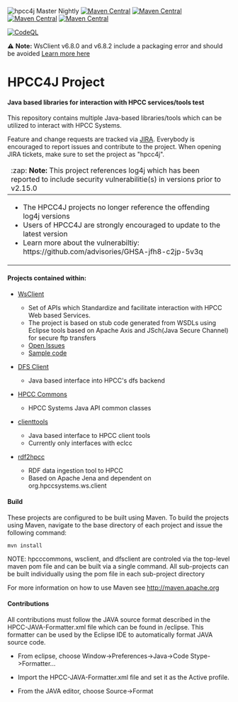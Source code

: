 ![hpcc4j Master Nightly](https://github.com/hpcc-systems/hpcc4j/workflows/hpcc4j%20Nightly/badge.svg?branch=master) [![Maven Central](https://maven-badges.herokuapp.com/maven-central/org.hpccsystems/hpcc4j/badge.svg?subject=hpcc4j)](https://maven-badges.herokuapp.com/maven-central/org.hpccsystems/hpcc4j) [![Maven Central](https://maven-badges.herokuapp.com/maven-central/org.hpccsystems/commons-hpcc/badge.svg?subject=commons-hpcc)](https://maven-badges.herokuapp.com/maven-central/org.hpccsystems/commons-hpcc) [![Maven Central](https://maven-badges.herokuapp.com/maven-central/org.hpccsystems/wsclient/badge.svg?subject=wsclient)](https://maven-badges.herokuapp.com/maven-central/org.hpccsystems/wsclient) [![Maven Central](https://maven-badges.herokuapp.com/maven-central/org.hpccsystems/dfsclient/badge.svg?subject=dfsclient)](https://maven-badges.herokuapp.com/maven-central/org.hpccsystems/dfsclient)

[![CodeQL](https://github.com/hpcc-systems/hpcc4j/actions/workflows/codeql-analysis.yml/badge.svg)](https://github.com/hpcc-systems/hpcc4j/actions/workflows/codeql-analysis.yml)

:warning: <b>Note:</b> WsClient v6.8.0 and v6.8.2 include a packaging error and should be avoided [Learn more here](https://track.hpccsystems.com/browse/JAPI-450)

HPCC4J Project
=======================

#### Java based libraries for interaction with HPCC services/tools test

This repository contains multiple Java-based libraries/tools which can be utilized to interact with HPCC Systems.

Feature and change requests are tracked via [JIRA](https://track.hpccsystems.com/secure/Dashboard.jspa).
Everybody is encouraged to report issues and contribute to the project. When opening JIRA tickets, make sure to set the project as "hpcc4j".

<table>
  <thead>
    <tr>
      <td align="left">
        :zap: <b>Note:</b> This project references log4j which has been reported to include security vulnerabilitie(s) in versions prior to v2.15.0
      </td>
    </tr>
  </thead>

  <tbody>
    <tr>
      <td>
        <ul>
          <li>The HPCC4J projects no longer reference the offending log4j versions</li>
          <li>Users of HPCC4J are strongly encouraged to update to the latest version</li>
          <li>Learn more about the vulnerabiltiy: https://github.com/advisories/GHSA-jfh8-c2jp-5v3q</li>
        </ul>
      </td>
    </tr>
  </tbody>
</table>

#### Projects contained within:
- [WsClient](https://github.com/hpcc-systems/hpcc4j/blob/master/wsclient/README.md)
  - Set of APIs which Standardize and facilitate interaction with HPCC Web based Services.
  - The project is based on stub code generated from WSDLs using Eclipse tools based on Apache Axis and JSch(Java Secure Channel) for secure ftp transfers
  - [Open Issues](https://track.hpccsystems.com/issues/?jql=project%20%3D%20JAPI%20AND%20status%20%3D%20Open)
  - [Sample code](https://github.com/hpcc-systems/hpcc4j/blob/master/wsclient/src/test/java/org/hpccsystems/ws/client/platform/test/PlatformTester.java)

- [DFS Client](https://github.com/hpcc-systems/hpcc4j/tree/master/dfsclient/README.md)
  - Java based interface into HPCC's dfs backend

- [HPCC Commons](https://github.com/hpcc-systems/hpcc4j/blob/master/commons-hpcc/README.md)
  - HPCC Systems Java API common classes

- [clienttools](https://github.com/hpcc-systems/hpcc4j/blob/master/clienttools/README.md)
  - Java based interface to HPCC client tools
  - Currently only interfaces with eclcc

- [rdf2hpcc](https://github.com/hpcc-systems/hpcc4j/blob/master/rdf2hpcc/README.md)
  - RDF data ingestion tool to HPCC
  - Based on Apache Jena and dependent on org.hpccsystems.ws.client


#### Build
These projects are configured to be built using Maven. To build the projects using Maven, navigate to the base directory of each project and issue the following command:

`mvn install`

NOTE: hpcccommons, wsclient, and dfsclient are controled via the top-level maven pom file and can be built via a single command.
All sub-projects can be built individually using the pom file in each sub-project directory

For more information on how to use Maven see http://maven.apache.org

#### Contributions

All contributions must follow the JAVA source format described in the HPCC-JAVA-Formatter.xml file which can be found in /eclipse.
This formatter can be used by the Eclipse IDE to automatically format JAVA source code.

- From eclipse, choose Window->Preferences->Java->Code Stype->Formatter...

- Import the HPCC-JAVA-Formatter.xml file and set it as the Active profile.

- From the JAVA editor, choose Source->Format
